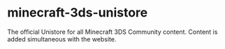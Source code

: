 # minecraft-3ds-unistore
The official Unistore for all Minecraft 3DS Community content. Content is added simultaneous with the website.
